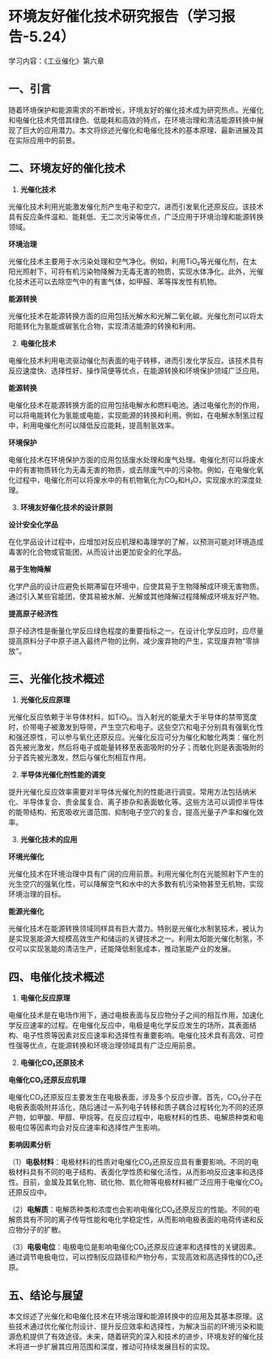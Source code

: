 # 环境友好催化技术研究报告（学习报告-5.24）

学习内容：《工业催化》第六章

## 一、引言

随着环境保护和能源需求的不断增长，环境友好的催化技术成为研究热点。光催化和电催化技术凭借其绿色、低能耗和高效的特点，在环境治理和清洁能源转换中展现了巨大的应用潜力。本文将综述光催化和电催化技术的基本原理、最新进展及其在实际应用中的前景。

## 二、环境友好的催化技术

1. **光催化技术**

光催化技术利用光能激发催化剂产生电子和空穴，进而引发氧化还原反应。该技术具有反应条件温和、能耗低、无二次污染等优点，广泛应用于环境治理和能源转换领域。

**环境治理**

光催化技术主要用于水污染处理和空气净化。例如，利用TiO₂等光催化剂，在太阳光照射下，可将有机污染物降解为无毒无害的物质，实现水体净化。此外，光催化技术还可以去除空气中的有害气体，如甲醛、苯等挥发性有机物。

**能源转换**

光催化技术在能源转换方面的应用包括光解水和光解二氧化碳。光催化剂可以将太阳能转化为氢能或碳氢化合物，实现清洁能源的转换和利用。

2. **电催化技术**

电催化技术利用电流驱动催化剂表面的电子转移，进而引发化学反应。该技术具有反应速度快、选择性好、操作简便等优点，在能源转换和环境保护领域广泛应用。

**能源转换**

电催化技术在能源转换方面的应用包括电解水和燃料电池。通过电催化剂的作用，可以将电能转化为氢能或电能，实现能源的转换和利用。例如，在电解水制氢过程中，利用电催化剂可以降低反应能耗，提高制氢效率。

**环境保护**

电催化技术在环境保护方面的应用包括废水处理和废气处理。电催化剂可以将废水中的有害物质转化为无毒无害的物质，或去除废气中的污染物。例如，在电催化氧化过程中，电催化剂可以将废水中的有机物氧化为CO₂和H₂O，实现废水的深度处理。

3. **环境友好催化技术的设计原则**

**设计安全化学品**

在化学品设计过程中，应增加对反应机理和毒理学的了解，以预测可能对环境造成毒害的化合物或官能团，从而设计出更加安全的化学品。

**易于生物降解**

化学产品的设计应避免长期滞留在环境中，应使其易于生物降解成环境无害物质。通过引入某些官能团，使其易被水解、光解或其他降解过程降解成环境友好产物。

**提高原子经济性**

原子经济性是衡量化学反应绿色程度的重要指标之一。在设计化学反应时，应尽量提高原料分子中原子进入最终产物的比例，减少废弃物的产生，实现废弃物“零排放”。

## 三、光催化技术概述

1. **光催化反应原理**

光催化反应依赖于半导体材料，如TiO₂。当入射光的能量大于半导体的禁带宽度时，价带电子被激发到导带，产生空穴和电子。这些空穴和电子分别具有强氧化性和强还原性，可以参与氧化还原反应。光催化反应可分为催化和敏化两类：催化剂首先被光激发，然后将电子或能量转移至表面吸附的分子；而敏化则是表面吸附的分子首先被光激发，然后与催化剂相互作用。

2. **半导体光催化剂性能的调变**

提升光催化反应效率需要对半导体光催化剂的性能进行调变。常用方法包括纳米化、半导体复合、贵金属复合、离子掺杂和表面敏化等。这些方法可以调控半导体的能带结构、拓宽吸收光谱范围、抑制电子空穴的复合，提高光量子产率和催化效率。

3. **光催化技术的应用**

**环境光催化**

光催化技术在环境治理中具有广阔的应用前景。利用光催化剂在光能照射下产生的光生空穴的强氧化性，可以降解空气和水中的大多数有机污染物甚至无机物，实现环境治理的目标。

**能源光催化**

光催化技术在能源转换领域同样具有巨大潜力。特别是光催化水制氢技术，被认为是实现氢能源大规模高效生产和储运的关键技术之一。利用太阳能光催化制氢，不仅可以实现氢能的清洁生产，还能降低制氢成本，推动氢能产业的发展。

## 四、电催化技术概述

1. **电催化反应原理**

电催化技术是在电场作用下，通过电极表面与反应物分子之间的相互作用，加速化学反应速率的过程。在电催化反应中，电极是电化学反应发生的场所，其表面结构、电子性质等因素对反应速率和选择性有重要影响。电催化技术具有高效、可控性强等优点，在能源转换和环境治理领域具有广泛应用前景。

2. **电催化CO₂还原技术**

**电催化CO₂还原反应机理**

电催化CO₂还原反应主要发生在电极表面，涉及多个反应步骤。首先，CO₂分子在电极表面吸附并活化，随后通过一系列电子转移和质子耦合过程转化为不同的还原产物，如甲酸、甲醇、甲烷等。在反应过程中，电极材料的性质、电解质种类和电极电位等因素均会对反应速率和选择性产生影响。

**影响因素分析**

（1）**电极材料**：电极材料的性质对电催化CO₂还原反应具有重要影响。不同的电极材料具有不同的电子结构、表面化学性质和催化活性，从而影响反应速率和选择性。目前，金属及其氧化物、硫化物、氮化物等电极材料被广泛应用于电催化CO₂还原反应中。

（2）**电解质**：电解质种类和浓度也会影响电催化CO₂还原反应的性能。不同的电解质具有不同的离子传导性能和电化学稳定性，从而影响电极表面的电荷传递和反应物分子的扩散。

（3）**电极电位**：电极电位是影响电催化CO₂还原反应速率和选择性的关键因素。通过调节电极电位，可以控制反应路径和产物分布，实现高效和高选择性的CO₂还原。

## 五、结论与展望

本文综述了光催化和电催化技术在环境治理和能源转换中的应用及其基本原理。这些技术通过优化催化剂设计、提升反应效率和选择性，为解决当前的环境污染和能源危机提供了有效途径。未来，随着研究的深入和技术的进步，环境友好的催化技术将进一步扩展其应用范围和深度，推动可持续发展目标的实现。
